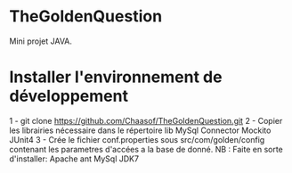 TheGoldenQuestion
=================

Mini projet JAVA.

Installer l'environnement de développement
==========================================
1 - git clone https://github.com/Chaasof/TheGoldenQuestion.git
2 - Copier les librairies nécessaire dans le répertoire lib
    MySql Connector
    Mockito
    JUnit4
3 - Crée le fichier conf.properties sous src/com/golden/config
    contenant les parametres d'accées a la base de donné.
NB : Faite en sorte d'installer:
     Apache ant
     MySql
     JDK7
